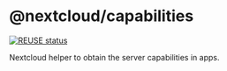<!--
  - SPDX-FileCopyrightText: 2020 Nextcloud GmbH and Nextcloud contributors
  - SPDX-License-Identifier: GPL-3.0-or-later
-->
# @nextcloud/capabilities

[![REUSE status](https://api.reuse.software/badge/github.com/nextcloud-libraries/nextcloud-capabilities)](https://api.reuse.software/info/github.com/nextcloud-libraries/nextcloud-capabilities)

Nextcloud helper to obtain the server capabilities in apps.
